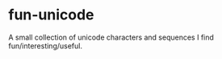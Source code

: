 fun-unicode
===========

A small collection of unicode characters and sequences I find fun/interesting/useful.